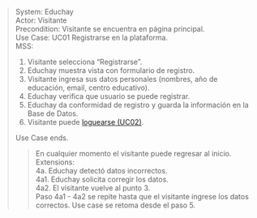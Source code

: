 > System: Educhay  
> Actor: Visitante  
> Precondition: Visitante se encuentra en página principal.  
> Use Case: UC01 Registrarse en la plataforma.  
> MSS:  
> 1. Visitante selecciona “Registrarse”.
> 2. Educhay muestra vista con formulario de registro.
> 3. Visitante ingresa sus datos personales (nombres, año de educación, email, centro educativo).
> 4. Educhay verifica que usuario se puede registrar.
> 5. Educhay da conformidad de registro y guarda la información en la Base de Datos.
> 6. Visitante puede [loguearse (UC02)](UC02.md).  
>  
> Use Case ends.  
>> En cualquier momento el visitante puede regresar al inicio.  
> Extensions:  
> 4a. Educhay detectó datos incorrectos.  
> 4a1. Educhay solicita corregir los datos.  
> 4a2. El visitante vuelve al punto 3.  
> Paso 4a1 - 4a2 se repite hasta que el visitante ingrese los datos correctos. Use case se retoma desde el paso 5.  
